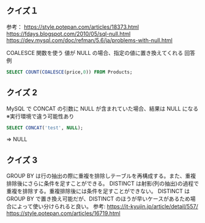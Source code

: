 ## クイズ１

参考： https://style.potepan.com/articles/18373.html
https://fdays.blogspot.com/2010/05/sql-null.html
https://dev.mysql.com/doc/refman/5.6/ja/problems-with-null.html

COALESCE 関数を使う
値が NULL の場合、指定の値に置き換えてくれる
回答例

```sql
SELECT COUNT(COALESCE(price,0)) FROM Products;
```

## クイズ 2

MySQL で CONCAT の引数に NULL が含まれていた場合、結果は NULL になる
※実行環境で違う可能性あり

```sql
SELECT CONCAT('test', NULL);
```

=> NULL

## クイズ 3

GROUP BY は行の抽出の際に重複を排除しテーブルを再構成する。また、重複排除後にさらに条件を足すことができる。
DISTINCT は射影(列の抽出)の過程で重複を排除する。重複排除後には条件を足すことができない。
DISTINCT は GROUP BY で置き換え可能だが、DISTINCT のほうが早いケースがあるため場合によって使い分けられると良い。
参考:
https://it-kyujin.jp/article/detail/557/
https://style.potepan.com/articles/16719.html
